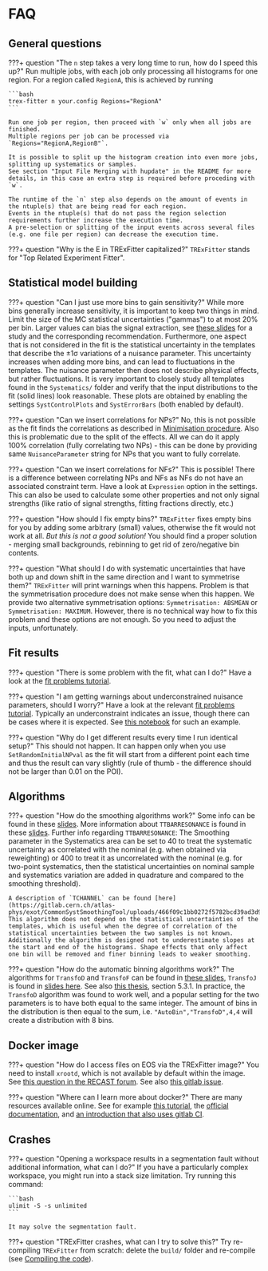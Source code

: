 # FAQ


## General questions

???+ question "The `n` step takes a very long time to run, how do I speed this up?"
    Run multiple jobs, with each job only processing all histograms for one region.
    For a region called `RegionA`, this is achieved by running

    ```bash
    trex-fitter n your.config Regions="RegionA"
    ```

    Run one job per region, then proceed with `w` only when all jobs are finished.
    Multiple regions per job can be processed via `Regions="RegionA,RegionB"`.

    It is possible to split up the histogram creation into even more jobs, splitting up systematics or samples.
    See section "Input File Merging with hupdate" in the README for more details, in this case an extra step is required before proceding with `w`.

    The runtime of the `n` step also depends on the amount of events in the ntuple(s) that are being read for each region.
    Events in the ntuple(s) that do not pass the region selection requirements further increase the execution time.
    A pre-selection or splitting of the input events across several files (e.g. one file per region) can decrease the execution time.

???+ question "Why is the E in TRExFitter capitalized?"
    `TRExFitter` stands for "Top Related Experiment Fitter".


## Statistical model building

???+ question "Can I just use more bins to gain sensitivity?"
    While more bins generally increase sensitivity, it is important to keep two things in mind.
    Limit the size of the MC statistical uncertainties ("gammas") to at most 20% per bin.
    Larger values can bias the signal extraction, see [these slides](https://indico.cern.ch/event/615262/contributions/2484815/) for a study and the corresponding recommendation.
    Furthermore, one aspect that is not considered in the fit is the statistical uncertainty in the templates that describe the ±1σ variations of a nuisance parameter.
    This uncertainty increases when adding more bins, and can lead to fluctuations in the templates.
    The nuisance parameter then does not describe physical effects, but rather fluctuations.
    It is very important to closely study all templates found in the `Systematics/` folder and verify that the input distributions to the fit (solid lines) look reasonable.
    These plots are obtained by enabling the settings `SystControlPlots` and `SystErrorBars` (both enabled by default).

???+ question "Can we insert correlations for NPs?"
    No, this is not possible as the fit finds the correlations as described in [Minimisation procedure](advanced_topics/likelihood.md#minimisation-procedure).
    Also this is problematic due to the split of the effects.
    All we can do it apply 100% correlation (fully correlating two NPs) - this can be done by providing same `NuisanceParameter` string for NPs that you want to fully correlate.

???+ question "Can we insert correlations for NFs?"
    This is possible!
    There is a difference between correlating NPs and NFs as NFs do not have an associated constraint term.
    Have a look at `Expression` option in the settings.
    This can also be used to calculate some other properties and not only signal strengths (like ratio of signal strengths, fitting fractions directly, etc.)

???+ question "How should I fix empty bins?"
    `TRExFitter` fixes empty bins for you by adding some arbitrary (small) values, otherwise the fit would not work at all.
    *But this is not a good solution!* You should find a proper solution - merging small backgrounds, rebinning to get rid of zero/negative bin contents.

???+ question "What should I do with systematic uncertainties that have both up and down shift in the same direction and I want to symmetrise them?"
    `TRExFitter` will print warnings when this happens.
    Problem is that the symmetrisation procedure does not make sense when this happen.
    We provide two alternative symmetrisation options: `Symmetrisation: ABSMEAN` or `Symmetrisation: MAXIMUM`.
    However, there is no technical way how to fix this problem and these options are not enough.
    So you need to adjust the inputs, unfortunately.


## Fit results

???+ question "There is some problem with the fit, what can I do?"
    Have a look at the [fit problems tutorial](fit_problems/problems.md).

???+ question "I am getting warnings about underconstrained nuisance parameters, should I worry?"
    Have a look at the relevant [fit problems tutorial](fit_problems/problems.md).
    Typically an underconstraint indicates an issue, though there can be cases where it is expected.
    See [this notebook](https://cernbox.cern.ch/index.php/s/DiPdvBlRBQPfHEy) for such an example.

???+ question "Why do I get different results every time I run identical setup?"
    This should not happen.
    It can happen only when you use `SetRandomInitialNPval` as the fit will start from a different point each time and thus the result can vary slightly (rule of thumb - the difference should not be larger than 0.01 on the POI).


## Algorithms

???+ question "How do the smoothing algorithms work?"
    Some info can be found in these [slides](https://indico.cern.ch/event/691683/contributions/2873279/attachments/1593521/2522846/PruningSmoothing.pdf).
    More information about `TTBARRESONANCE` is found in these [slides](https://indico.cern.ch/event/669913/contributions/2769795/attachments/1549339/2433688/ttres-fullunblind-smooth2-summary2.pdf).
    Further info regarding `TTBARRESONANCE`: The Smoothing parameter in the Systematics area can be set to 40 to treat the systematic uncertainty as correlated with the nominal (e.g. when obtained via reweighting) or 400 to treat it as uncorrelated with the nominal (e.g. for two-point systematics, then the statistical uncertainties on nominal sample and systematics variation are added in quadrature and compared to the smoothing threshold).

    A description of `TCHANNEL` can be found [here](https://gitlab.cern.ch/atlas-phys/exot/CommonSystSmoothingTool/uploads/466f09c1bb0272f5782bcd39ad3d9f7e/smoothing.pdf). This algorithm does not depend on the statistical uncertainties of the templates, which is useful when the degree of correlation of the statistical uncertainties between the two samples is not known. Additionally the algorithm is designed not to underestimate slopes at the start and end of the histograms. Shape effects that only affect one bin will be removed and finer binning leads to weaker smoothing.

???+ question "How do the automatic binning algorithms work?"
    The algorithms for `TransfoD` and `TransfoF` can be found in [these slides](https://indico.cern.ch/event/455289/contributions/1953694), `TransfoJ` is found in [slides here](https://indico.cern.ch/event/472696/contributions/1992693/). See also [this thesis](https://cds.cern.ch/record/2296985/), section 5.3.1.
    In practice, the `TransfoD` algorithm was found to work well, and a popular setting for the two parameters is to have both equal to the same integer.
    The amount of bins in the distribution is then equal to the sum, i.e. `"AutoBin","TransfoD",4,4` will create a distribution with 8 bins.


## Docker image

???+ question "How do I access files on EOS via the TRExFitter image?"
    You need to install `xrootd`, which is not available by default within the image.
    See [this question in the RECAST forum](https://atlas-talk.web.cern.ch/t/how-do-i-use-xrootd-with-the-trexfitter-image/104).
    See also [this gitlab issue](https://gitlab.cern.ch/atlas-amglab/atlstats/-/issues/16).

???+ question "Where can I learn more about docker?"
    There are many resources available online.
    See for example [this tutorial](https://www.docker.com/101-tutorial), the [official documentation](https://docs.docker.com/get-started/), and [an introduction that also uses gitlab CI](https://matthewfeickert.github.io/intro-to-docker/).


## Crashes

???+ question "Opening a workspace results in a segmentation fault without additional information, what can I do?"
    If you have a particularly complex workspace, you might run into a stack size limitation. Try running this command:

    ```bash
    ulimit -S -s unlimited
    ```

    It may solve the segmentation fault.

???+ question "TRExFitter crashes, what can I try to solve this?"
    Try re-compiling `TRExFitter` from scratch: delete the `build/` folder and re-compile (see [Compiling the code](setup.md#compiling-the-code)).
